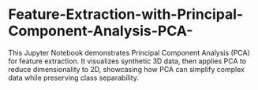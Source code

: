 # Feature-Extraction-with-Principal-Component-Analysis-PCA-
This Jupyter Notebook demonstrates Principal Component Analysis (PCA) for feature extraction. It visualizes synthetic 3D data, then applies PCA to reduce dimensionality to 2D, showcasing how PCA can simplify complex data while preserving class separability.

